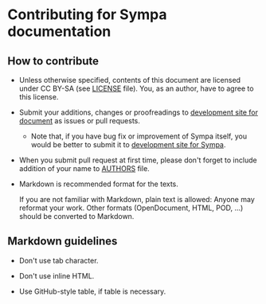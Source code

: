 Contributing for Sympa documentation
====================================

How to contribute
-----------------

  * Unless otherwise specified, contents of this document are licensed under
    CC BY-SA (see [LICENSE](LICENSE.md) file).  You, as an author, have to
    agree to this license.

  * Submit your additions, changes or proofreadings to
    [development site for document](https://github.com/sympa-community/sympa-community.github.io) as issues or pull requests.

      * Note that, if you have bug fix or improvement of Sympa itself, you would be better to submit it to [development site for Sympa](https://github.com/sympa-community/sympa).

  * When you submit pull request at first time, please don't forget to include
    addition of your name to [AUTHORS](AUTHORS.md) file.

  * Markdown is recommended format for the texts.

    If you are not familiar with Markdown, plain text is allowed: Anyone may
    reformat your work.  Other formats (OpenDocument, HTML, POD, ...)
    should be converted to Markdown.

Markdown guidelines
-------------------

  * Don't use tab character.

  * Don't use inline HTML.

  * Use GitHub-style table, if table is necessary.

